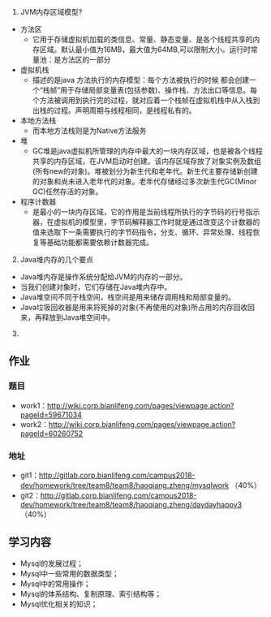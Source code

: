 1. JVM内存区域模型?
 * 方法区
    * 它用于存储虚拟机加载的类信息、常量、静态变量、是各个线程共享的内存区域。默认最小值为16MB，最大值为64MB,可以限制大小。运行时常量池：是方法区的一部分
 * 虚拟机栈
    * 描述的是java 方法执行的内存模型：每个方法被执行的时候 都会创建一个“栈帧”用于存储局部变量表(包括参数)、操作栈、方法出口等信息。每个方法被调用到执行完的过程，就对应着一个栈帧在虚拟机栈中从入栈到出栈的过程。声明周期与线程相同，是线程私有的。
 * 本地方法栈
    * 而本地方法栈则是为Native方法服务
 * 堆
    * GC堆是java虚拟机所管理的内存中最大的一块内存区域，也是被各个线程共享的内存区域，在JVM启动时创建。该内存区域存放了对象实例及数组(所有new的对象)。堆被划分为新生代和老年代。新生代主要存储新创建的对象和尚未进入老年代的对象。老年代存储经过多次新生代GC(Minor GC)任然存活的对象。
 * 程序计数器
    * 是最小的一块内存区域，它的作用是当前线程所执行的字节码的行号指示器，在虚拟机的模型里，字节码解释器工作时就是通过改变这个计数器的值来选取下一条需要执行的字节码指令，分支、循环、异常处理、线程恢复等基础功能都需要依赖计数器完成。
2. Java堆内存的几个要点
 * Java堆内存是操作系统分配给JVM的内存的一部分。
 * 当我们创建对象时，它们存储在Java堆内存中。
 * Java堆空间不同于栈空间，栈空间是用来储存调用栈和局部变量的。
 * Java垃圾回收器是用来将死掉的对象(不再使用的对象)所占用的内存回收回来，再释放到Java堆空间中。
3. 

## 作业
  ### 题目
  * work1：http://wiki.corp.bianlifeng.com/pages/viewpage.action?pageId=59671034
  * work2：http://wiki.corp.bianlifeng.com/pages/viewpage.action?pageId=60260752
  ### 地址
  * git1：http://gitlab.corp.bianlifeng.com/campus2018-dev/homework/tree/team8/team8/haoqiang.zheng/mysqlwork （40%）
  * git2：http://gitlab.corp.bianlifeng.com/campus2018-dev/homework/tree/team8/team8/haoqiang.zheng/daydayhappy3 （40%）
## 学习内容
  * Mysql的发展过程；
  * Mysql中一些常用的数据类型；
  * Mysql中的常用操作；
  * Mysql的体系结构、复制原理、索引结构等；
  * Mysql优化相关的知识；
  


